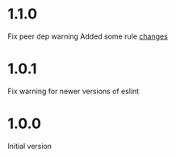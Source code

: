 # 1.1.0
Fix peer dep warning
Added some rule [changes](https://github.com/bodyshopbidsdotcom/eslint-config-snapsheet/pull/1)

# 1.0.1
Fix warning for newer versions of eslint

# 1.0.0
Initial version
